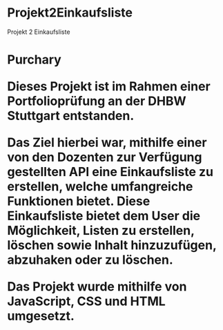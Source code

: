 # Projekt2Einkaufsliste
Projekt 2 Einkaufsliste

<h1>Purchary


Dieses Projekt ist im Rahmen einer Portfolioprüfung an der DHBW Stuttgart entstanden.

Das Ziel hierbei war, mithilfe einer von den Dozenten zur Verfügung gestellten API eine Einkaufsliste zu erstellen, welche umfangreiche Funktionen bietet. 
Diese Einkaufsliste bietet dem User die Möglichkeit, Listen zu erstellen, löschen sowie Inhalt hinzuzufügen, abzuhaken oder zu löschen.

Das Projekt wurde mithilfe von JavaScript, CSS und HTML umgesetzt.
